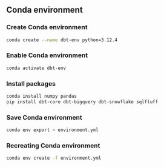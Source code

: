## Conda environment

### Create Conda environment

```bash
conda create --name dbt-env python=3.12.4
```

### Enable Conda environment

```bash
conda activate dbt-env
```

### Install packages

```bash
conda install numpy pandas
pip install dbt-core dbt-bigquery dbt-snowflake sqlfluff
```

### Save Conda environment

```bash
conda env export > environment.yml
```

### Recreating Conda environment

```bash
conda env create -f environment.yml
```
